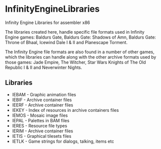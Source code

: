 # InfinityEngineLibraries

Infinity Engine Libraries for assembler x86

The  libraries created here, handle specific file formats used in Infinity Engine games: Baldurs Gate,  Baldurs Gate: Shadows of Amn, Baldurs Gate: Throne of Bhaal, Icewind  Dale I & II and Planescape Torment.

The Infinity Engine file formats are also found in a number of other games, which the libraries can handle along with the other archive formats used by those games: Jade Empire, The Witcher, Star Wars Knights of The Old Republic I & II and Neverwinter Nights.

## Libraries

- IEBAM - Graphic animation files
- IEBIF - Archive container files
- IEERF - Archive container files
- IEKEY - Index of resources in archive containers files
- IEMOS - Mosaic image files
- IEPAL - Palettes in BAM files
- IERES - Resource file types
- IERIM - Archive container files
- IETIS - Graphical tilesets files
- IETLK - Game strings for dialogs, talking, items etc

